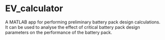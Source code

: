 # EV_calculator
A MATLAB app for performing preliminary battery pack design calculations. It can be used to analyse the effect of critical battery pack design parameters on the performance of the battery pack.
